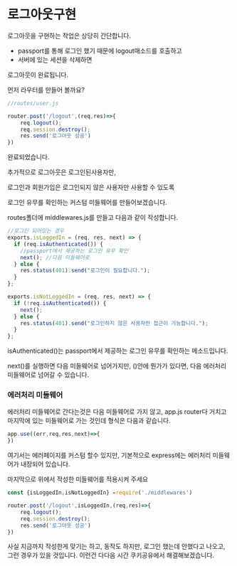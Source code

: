 # 로그아웃구현

로그아웃을 구현하는 작업은 상당히 간단합니다. 

* passport를 통해 로그인 했기 때문에 logout매소드를 호출하고
* 서버에 있는 세션을 삭제하면

로그아웃이 완료됩니다. 

먼저 라우터를 만들어 볼까요?

```javascript
//routes/user.js

router.post('/logout',(req,res)=>{
    req.logout();
    req.session.destroy();
    res.send('로그아웃 성공')
})
```

완료되었습니다. 

추가적으로 로그아웃은 로그인된사용자만,

로그인과 회원가입은 로그인되지 않은 사용자만 사용할 수 있도록 

로그인 유무를 확인하는 커스텀 미들웨어를 만들어보겠습니다. 

routes폴더에 middlewares.js를 만들고 다음과 같이 작성합니다. 

```javascript
//로그인 되어있는 경우
exports.isLoggedIn = (req, res, next) => {
  if (req.isAuthenticated()) {
    //passport에서 제공하는 로그인 유무 확인
    next(); //다음 미들웨어로
  } else {
    res.status(401).send("로그인이 필요합니다.");
  }
};

exports.isNotLoggedIn = (req, res, next) => {
  if (!req.isAuthenticated()) {
    next();
  } else {
    res.status(401).send("로그인하지 않은 사용자만 접근이 가능합니다.");
  }
};
```

isAuthenticated\(\)는 passport에서 제공하는 로그인 유무를 확인하는 메소드입니다. 

next\(\)를 실행하면 다음 미들웨어로 넘어가지만, \(\)안에 뭔가가 있다면, 다음 에러처리 미들웨어로 넘어갈 수 있습니다. 

### 에러처리 미들웨어

에러처리 미들웨어로 간다는것은 다음 미들웨어로 가지 않고, app.js router다 거치고 마지막에 있는 미들웨어로 가는 것인데 형식은 다음과 같습니다.

```javascript
app.use((err,req,res,next)=>{
})
```

여기서는 에러페이지를 커스텀 할수 있지만, 기본적으로 express에는 에러처리 미들웨어가 내장되어 있습니다.

마지막으로 위에서 작성한 미들웨어를 적용시켜 주세요

```javascript
const {isLoggedIn,isNotLoggedIn} =require('./middlewares')

router.post('/logout',isLoggedIn,(req,res)=>{
    req.logout();
    req.session.destroy();
    res.send('로그아웃 성공')
})
```

사실 지금까지 작성한게 맞기는 하고, 동작도 하지만, 로그인 했는데 안했다고 나오고, 그런 경우가 있을 것입니다. 이런건 다다음 시간 쿠키공유에서 해결해보겠습니다.

